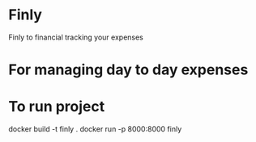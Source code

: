 # Finly
Finly to financial tracking your expenses
# For managing day to day expenses

# To run project
docker build -t finly .
docker run -p 8000:8000 finly
